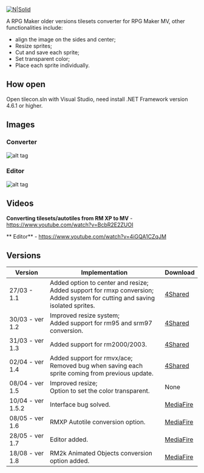 [![N|Solid](https://4.bp.blogspot.com/-79Hg_oVZLg0/WY80mJfaNqI/AAAAAAAAHfU/Pa6p0ThbNbkX5FZAHvCBtvR7bM0ALTvQwCLcBGAs/s1600/logopng%2B%25281%2529.png)](https://hermespasser.github.io/pages/tilecon.html)
<br />

A RPG Maker older versions tilesets converter for RPG Maker MV, other functionalities include:
- align the image on the sides and center;
- Resize sprites;
- Cut and save each sprite;
- Set transparent color;
- Place each sprite individually.


## How open
Open tilecon.sln with Visual Studio, need install .NET Framework version 4.6.1 or higher. 


## Images


### Converter
![alt tag](https://2.bp.blogspot.com/-JiRk-mooXas/WSnclbmfVII/AAAAAAAAHIE/2Siv2VXsomgIVfSVL5BLyM-GRD19BcxqQCLcB/s320/1.png)
<br />

### Editor
![alt tag](https://3.bp.blogspot.com/-Jlh7tJ_OU9g/WSncl_BqTaI/AAAAAAAAHII/p_go504wabcYNbm_tw6kpTfet1uIis77wCLcB/s320/2.png)


## Videos

**Converting tilesets/autotiles from RM XP to MV** - https://www.youtube.com/watch?v=BcbR2E2ZUOI

** Editor** - https://www.youtube.com/watch?v=4iGQA1CZqJM


## Versions

| Version | Implementation | Download
| ------ | ------ | ------ |
| 27/03 - 1.1 | Added option to center and resize; <br />Added support for rmxp conversion; <br />Added system for cutting and saving isolated sprites. | [4Shared](https://www.4shared.com/get/Y9IMv2PJei/Tilecon_Setup_12.html)
| 30/03 - ver 1.2 | Improved resize system;<br />Added support for rm95 and srm97 conversion. | [4Shared](https://www.4shared.com/rar/oGCUyRg0ca/Tilecon_Setup_12.html)
| 31/03 - ver 1.3 | Added support for rm2000/2003. | [4Shared](https://www.4shared.com/rar/08m6D6wLca/Tilecon_Setup_13.html?)
| 02/04 - ver 1.4 | Added support for rmvx/ace;<br />Removed bug when saving each sprite coming from previous update. | [4Shared](https://www.4shared.com/rar/wJuUvkhJca/Tilecon_Install_14.html?)
| 08/04 - ver 1.5 | Improved resize;<br />Option to set the color transparent. | None
| 10/04 - ver 1.5.2 | Interface bug solved. | [MediaFire](https://www.mediafire.com/?byoh0w7y1n1ktin)
| 08/05 - ver 1.6 | RMXP Autotile conversion option. | [MediaFire](https://www.mediafire.com/?yt8yurt9m0f0yub)
| 28/05 - ver 1.7 | Editor added. | [MediaFire](http://www.mediafire.com/file/vuqkyxouh8v2627/Tilecon+1.7.zip)
| 18/08 - ver 1.8 | RM2k Animated Objects conversion option added. | [MediaFire](https://www.mediafire.com/file/w6futu5y13d6c7p/Tileset%20Converter%20MV%201.8.zip)
